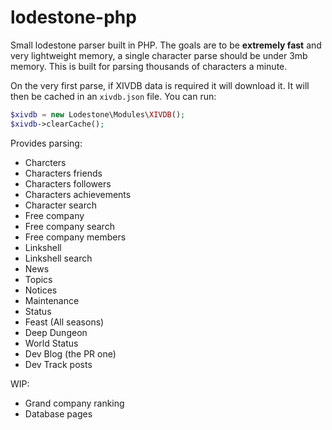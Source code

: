 # lodestone-php

Small lodestone parser built in PHP. The goals are to be **extremely fast** and very lightweight memory, a single character parse should be under 3mb memory. This is built for parsing thousands of characters a minute.

On the very first parse, if XIVDB data is required it will download it. It will then be cached in an `xivdb.json` file. You can run:

```php
$xivdb = new Lodestone\Modules\XIVDB();
$xivdb->clearCache();
```

Provides parsing:
- Charcters
- Characters friends
- Characters followers
- Characters achievements
- Character search
- Free company
- Free company search
- Free company members
- Linkshell
- Linkshell search
- News
- Topics
- Notices
- Maintenance
- Status
- Feast (All seasons)
- Deep Dungeon
- World Status
- Dev Blog (the PR one)
- Dev Track posts


WIP:
- Grand company ranking
- Database pages